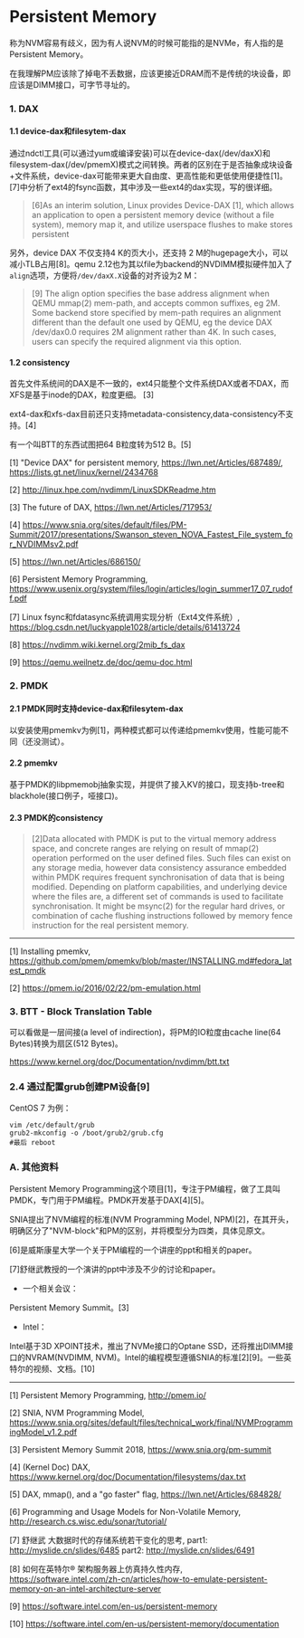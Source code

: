 # Persistent Memory

称为NVM容易有歧义，因为有人说NVM的时候可能指的是NVMe，有人指的是Persistent Memory。

在我理解PM应该除了掉电不丢数据，应该更接近DRAM而不是传统的块设备，即应该是DIMM接口，可字节寻址的。


### 1. DAX


#### 1.1 device-dax和filesytem-dax

通过ndctl工具(可以通过yum或编译安装)可以在device-dax(/dev/daxX)和filesystem-dax(/dev/pmemX)模式之间转换。两者的区别在于是否抽象成块设备+文件系统，device-dax可能带来更大自由度、更高性能和更低使用便捷性[1]。[7]中分析了ext4的fsync函数，其中涉及一些ext4的dax实现，写的很详细。

> [6]As an interim solution, Linux
provides Device-DAX [1], which allows an application to open a
persistent memory device (without a file system), memory map
it, and utilize userspace flushes to make stores persistent

另外，device DAX 不仅支持4 K的页大小，还支持 2 M的hugepage大小，可以减小TLB占用[8]。qemu 2.12也为其以file为backend的NVDIMM模拟硬件加入了`align`选项，方便将`/dev/daxX.X`设备的对齐设为2 M：

> [9] The align option specifies the base address alignment when QEMU mmap(2) mem-path, and accepts common suffixes, eg 2M. Some backend store specified by mem-path requires an alignment different than the default one used by QEMU, eg the device DAX /dev/dax0.0 requires 2M alignment rather than 4K. In such cases, users can specify the required alignment via this option.




#### 1.2 consistency

首先文件系统间的DAX是不一致的，ext4只能整个文件系统DAX或者不DAX，而XFS是基于inode的DAX，粒度更细。 [3]

ext4-dax和xfs-dax目前还只支持metadata-consistency,data-consistency不支持。[4]

有一个叫BTT的东西试图把64 B粒度转为512 B。[5]

[1] "Device DAX" for persistent memory, https://lwn.net/Articles/687489/, https://lists.gt.net/linux/kernel/2434768

[2] http://linux.hpe.com/nvdimm/LinuxSDKReadme.htm

[3] The future of DAX, https://lwn.net/Articles/717953/

[4] https://www.snia.org/sites/default/files/PM-Summit/2017/presentations/Swanson_steven_NOVA_Fastest_File_system_for_NVDIMMsv2.pdf

[5] https://lwn.net/Articles/686150/

[6] Persistent Memory Programming, https://www.usenix.org/system/files/login/articles/login_summer17_07_rudoff.pdf

[7] Linux fsync和fdatasync系统调用实现分析（Ext4文件系统）, https://blog.csdn.net/luckyapple1028/article/details/61413724

[8] https://nvdimm.wiki.kernel.org/2mib_fs_dax

[9] https://qemu.weilnetz.de/doc/qemu-doc.html

### 2. PMDK

#### 2.1 PMDK同时支持device-dax和filesytem-dax

以安装使用pmemkv为例[1]，两种模式都可以传递给pmemkv使用，性能可能不同（还没测试）。

#### 2.2 pmemkv 

基于PMDK的libpmemobj抽象实现，并提供了接入KV的接口，现支持b-tree和blackhole(接口例子，哑接口)。


#### 2.3 PMDK的consistency

> [2]Data allocated with PMDK is put to the virtual memory address space, and concrete ranges are relying on result of mmap(2) operation performed on the user defined files. Such files can exist on any storage media, however data consistency assurance embedded within PMDK requires frequent synchronisation of data that is being modified. Depending on platform capabilities, and underlying device where the files are, a different set of commands is used to facilitate synchronisation. It might be msync(2) for the regular hard drives, or combination of cache flushing instructions followed by memory fence instruction for the real persistent memory.

----

[1] Installing pmemkv, https://github.com/pmem/pmemkv/blob/master/INSTALLING.md#fedora_latest_pmdk

[2] https://pmem.io/2016/02/22/pm-emulation.html

### 3. BTT - Block Translation Table

可以看做是一层间接(a level of indirection)，将PM的IO粒度由cache line(64 Bytes)转换为扇区(512 Bytes)。

https://www.kernel.org/doc/Documentation/nvdimm/btt.txt


### 2.4 通过配置grub创建PM设备[9]
CentOS 7 为例：
```
vim /etc/default/grub
grub2-mkconfig -o /boot/grub2/grub.cfg
#最后 reboot
```

### A. 其他资料

Persistent Memory Programming这个项目[1]，专注于PM编程，做了工具叫PMDK，专门用于PM编程。PMDK开发基于DAX[4][5]。


SNIA提出了NVM编程的标准(NVM Programming Model, NPM)[2]，在其开头，明确区分了"NVM-block"和PM的区别，并将模型分为四类，具体见原文。

[6]是威斯康星大学一个关于PM编程的一个讲座的ppt和相关的paper。

[7]舒继武教授的一个演讲的ppt中涉及不少的讨论和paper。

* 一个相关会议： 

Persistent Memory Summit。[3]

* Intel：

Intel基于3D XPOINT技术，推出了NVMe接口的Optane SSD，还将推出DIMM接口的NVRAM(NVDIMM, NVM)。Intel的编程模型遵循SNIA的标准[2][9]。一些英特尔的视频、文档。[10]

---

[1] Persistent Memory Programming, http://pmem.io/

[2] SNIA, NVM Programming Model, https://www.snia.org/sites/default/files/technical_work/final/NVMProgrammingModel_v1.2.pdf

[3] Persistent Memory Summit 2018, https://www.snia.org/pm-summit

[4] (Kernel Doc) DAX, https://www.kernel.org/doc/Documentation/filesystems/dax.txt

[5] DAX, mmap(), and a "go faster" flag, https://lwn.net/Articles/684828/

[6] Programming and Usage Models for Non-Volatile Memory, http://research.cs.wisc.edu/sonar/tutorial/

[7] 舒继武 大数据时代的存储系统若干变化的思考, part1: http://myslide.cn/slides/6485   part2: http://myslide.cn/slides/6491

[8] 如何在英特尔® 架构服务器上仿真持久性内存, https://software.intel.com/zh-cn/articles/how-to-emulate-persistent-memory-on-an-intel-architecture-server

[9] https://software.intel.com/en-us/persistent-memory

[10] https://software.intel.com/en-us/persistent-memory/documentation